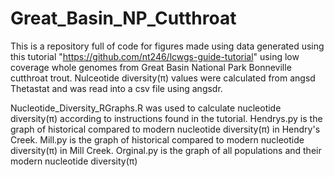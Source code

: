 # Great_Basin_NP_Cutthroat
This is a repository full of code for figures made using data generated using this tutorial "https://github.com/nt246/lcwgs-guide-tutorial" using low coverage whole genomes from Great Basin National Park Bonneville cutthroat trout. Nulceotide diversity(π) values were calculated from angsd Thetastat and was read into a csv file using angsdr.

Nucleotide_Diversity_RGraphs.R was used to calculate nucleotide diversity(π) according to instructions found in the tutorial. 
Hendrys.py is the graph of historical compared to modern nucleotide diversity(π) in Hendry's Creek.
Mill.py is the graph of historical compared to modern nucleotide diversity(π) in Mill Creek.
Orginal.py is the graph of all populations and their modern nucleotide diversity(π)



